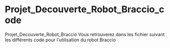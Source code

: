 # Projet_Decouverte_Robot_Braccio_code
Projet_Decouverte_Robot_Braccio
Vous retrouverez dans les fichier suivant les différents code pour l'utilisation du robot Braccio

